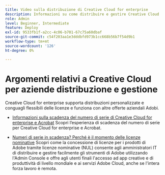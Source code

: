 ```yaml
---
title: Video sulla distribuzione di Creative Cloud for enterprise
description: Informazioni su come distribuire e gestire Creative Cloud for enterprise
role: Admin
level: Beginner, Intermediate
feature: Deploy
exl-id: 9533fb1f-a2cc-4c06-b701-67c75a60dbaf
source-git-commit: c54f203aa1e3dddbfd973b1cc668b56b7f54d9b1
workflow-type: tm+mt
source-wordcount: '126'
ht-degree: 0%

---
```


# Argomenti relativi a Creative Cloud per aziende distribuzione e gestione

Creative Cloud for enterprise supporta distribuzioni personalizzate e conguagli flessibili delle licenze e funziona con altre offerte aziendali Adobi.

* [Informazioni sulla scadenza del numero di serie di Creative Cloud for enterprise e Acrobat](cceserial.md)
Scopri l’esperienza di scadenza del numero di serie per Creative Cloud for enterprise e Acrobat.

* [Numeri di serie in scadenza? Perché è il momento delle licenze nominative](nameduserlicensing.md)
Scopri come la concessione di licenze per i prodotti di Adobe tramite licenze nominative (NUL) consente agli amministratori IT di distribuire e gestire facilmente gli strumenti di Adobe utilizzando l&#39;Admin Console e offre agli utenti finali l&#39;accesso ad app creative e di produttività di livello mondiale e ai servizi Adobe Cloud, anche se l&#39;intera forza lavoro è remota.
